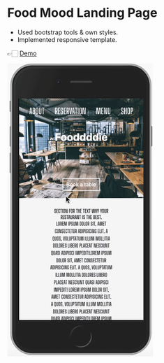 # Food Mood Landing Page

- Used bootstrap tools & own styles.
- Implemented responsive template.

👉🏻 [Demo](https://gustimuhammadadzaky.github.io/food-mood/)

![Demo](img/demo.gif)
